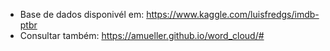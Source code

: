 * Base de dados disponivél em: <https://www.kaggle.com/luisfredgs/imdb-ptbr>
* Consultar também: <https://amueller.github.io/word_cloud/#>
